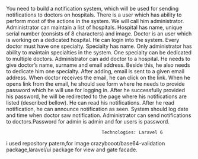 You need to build a notification system, which will be used for sending notifications to doctors on
hospitals.
There is a user which has ability to perform most of the actions in the system. We will call him
administrator.
Administrator can maintain a list of hospitals. Hospital has name, unique serial number (consists of
8 characters) and image.
Doctor is an user which is working on a dedicated hospital. He can login into the system. Every doctor
must have one specialty.
Specialty has name. Only administrator has ability to maintain specialties in the system. One
specialty can be dedicated to multiple doctors.
Administrator can add doctor to a hospital. He needs to give doctor’s name, surname and email
address. Beside this, he also needs to dedicate him one specialty.
After adding, email is sent to a given email address.
When doctor receives the
email, he can click on the link. When he opens link from the email, he should see form where he
needs to provide password which he will use for logging in. After he successfully provided his
password, he will be redirected to the page where his notifications are listed (described bellow).
He can read his notifications. After he read notification, he can announce notification as seen.
System should log date and time when doctor saw notification.
Administrator can send notifications to doctors.Password for admin is admin and for users is
password.


                                        Technologies: Laravel 6
 i used repository patern,for image crazybooot/base64-validation package,laravel/ui package for view 
 and gate facade.
                                        
